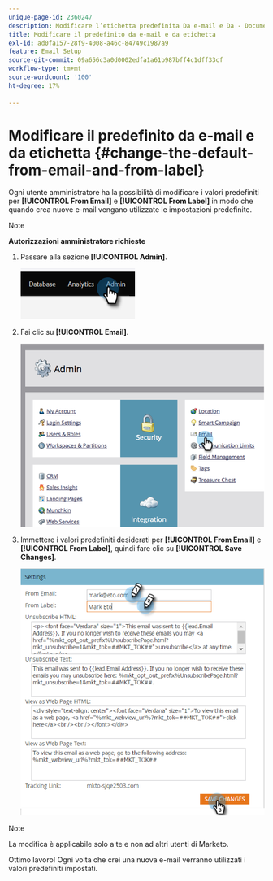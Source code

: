 ```yaml
---
unique-page-id: 2360247
description: Modificare l’etichetta predefinita Da e-mail e Da - Documentazione di Marketo - Documentazione del prodotto
title: Modificare il predefinito da e-mail e da etichetta
exl-id: ad0fa157-28f9-4008-a46c-84749c1987a9
feature: Email Setup
source-git-commit: 09a656c3a0d0002edfa1a61b987bff4c1dff33cf
workflow-type: tm+mt
source-wordcount: '100'
ht-degree: 17%

---
```


# Modificare il predefinito da e-mail e da etichetta {#change-the-default-from-email-and-from-label}

Ogni utente amministratore ha la possibilità di modificare i valori predefiniti per **[!UICONTROL From Email]** e **[!UICONTROL From Label]** in modo che quando crea nuove e-mail vengano utilizzate le impostazioni predefinite.

>[!NOTE]
>
>**Autorizzazioni amministratore richieste**

1. Passare alla sezione **[!UICONTROL Admin]**.

   ![](assets/change-the-default-from-email-and-from-label-1.png)

1. Fai clic su **[!UICONTROL Email]**.

   ![](assets/change-the-default-from-email-and-from-label-2.png)

1. Immettere i valori predefiniti desiderati per **[!UICONTROL From Email]** e **[!UICONTROL From Label]**, quindi fare clic su **[!UICONTROL Save Changes]**.

   ![](assets/change-the-default-from-email-and-from-label-3.png)

>[!NOTE]
>
>La modifica è applicabile solo a te e non ad altri utenti di Marketo.

Ottimo lavoro! Ogni volta che crei una nuova e-mail verranno utilizzati i valori predefiniti impostati.
